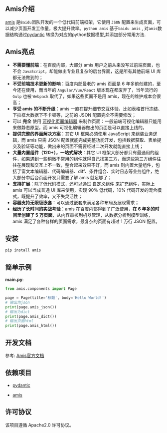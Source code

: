 ## Amis介绍

[amis](https://github.com/baidu/amis) 是`Baidu`团队开发的一个低代码前端框架，它使用 `JSON`
配置来生成页面，可以减少页面开发工作量，极大提升效率。`python amis`
基于`baidu amis` , 对`amis`数据结构通过[pydantic](https://pydantic-docs.helpmanual.io) 转换为对应的python数据模型,并添加部分常用方法.

## Amis亮点

- **不需要懂前端**：在百度内部，大部分 amis 用户之前从来没写过前端页面，也不会 `JavaScript`，却能做出专业且复杂的后台界面，这是所有其他前端
  UI 库都无法做到的；
- **不受前端技术更新的影响**：百度内部最老的 amis 页面是 6 年多前创建的，至今还在使用，而当年的 `Angular/Vue/React`
  版本现在都废弃了，当年流行的 `Gulp` 也被 `Webpack`
  取代了，如果这些页面不是用 amis，现在的维护成本会很高；
- **享受 amis 的不断升级**：amis 一直在提升细节交互体验，比如表格首行冻结、下拉框大数据下不卡顿等，之前的 JSON 配置完全不需要修改；
- 可以 **完全** 使用 [可视化页面编辑器](https://aisuda.github.io/amis-editor-demo/) 来制作页面：一般前端可视化编辑器只能用来做静态原型，而
  amis
  可视化编辑器做出的页面是可以直接上线的。
- **提供完整的界面解决方案**：其它 UI 框架必须使用 JavaScript 来组装业务逻辑，而 amis 只需 JSON
  配置就能完成完整功能开发，包括数据获取、表单提交及验证等功能，做出来的页面不需要经过二次开发就能直接上线；
- **大量内置组件（120+），一站式解决**：其它 UI 框架大部分都只有最通用的组件，如果遇到一些稍微不常用的组件就得自己找第三方，而这些第三方组件往往在展现和交互上不一致，整合起来效果不好，而
  amis
  则内置大量组件，包括了富文本编辑器、代码编辑器、diff、条件组合、实时日志等业务组件，绝大部分中后台页面开发只需要了解 amis 就足够了；
- **支持扩展**：除了低代码模式，还可以通过 [自定义组件](https://baidu.gitee.io/amis/zh-CN/docs/extend/internal) 来扩充组件，实际上
  amis 可以当成普通 UI
  库来使用，实现 90% 低代码，10% 代码开发的混合模式，既提升了效率，又不失灵活性；
- **容器支持无限级嵌套**：可以通过嵌套来满足各种布局及展现需求；
- **经历了长时间的实战考验**：amis 在百度内部得到了广泛使用，**在 6 年多的时间里创建了 5 万页面**，从内容审核到机器管理，从数据分析到模型训练，amis
  满足了各种各样的页面需求，最复杂的页面有超过 1 万行 JSON
  配置。

## 安装

```bash
pip install amis 
```

## 简单示例

**main.py**:

```python
from amis.components import Page

page = Page(title='标题', body='Hello World!')
# 输出为json
print(page.amis_json())
# 输出为dict
print(page.amis_dict())
# 输出页面html
print(page.amis_html())
```

## 开发文档

参考: [Amis官方文档](https://baidu.gitee.io/amis/zh-CN/docs/index)

## 依赖项目

- [pydantic](https://pydantic-docs.helpmanual.io/)

- [amis](https://baidu.gitee.io/amis)

## 许可协议

该项目遵循 Apache2.0 许可协议。



